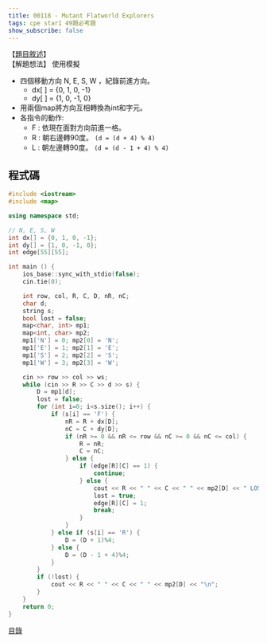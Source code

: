 ```yaml
---
title: 00118 - Mutant Flatworld Explorers
tags: cpe star1 49題必考題
show_subscribe: false
---
```


<!--more-->

【[題目敘述]】  
【解題想法】 使用模擬   

- 四個移動方向 N, E, S, W ，紀錄前進方向。
    - dx[ ] = {0, 1, 0, -1}
    - dy[ ] = {1, 0, -1, 0}
- 用兩個map將方向互相轉換為int和字元。
- 各指令的動作:
    - F : 依現在面對方向前進一格。  
    - R : 朝右邊轉90度。 `(d = (d + 4) % 4)`
    - L : 朝左邊轉90度。 `(d = (d - 1 + 4) % 4)`  


程式碼
------
```c++
#include <iostream>
#include <map>

using namespace std;

// N, E, S, W
int dx[] = {0, 1, 0, -1};
int dy[] = {1, 0, -1, 0};
int edge[55][55];

int main () {
    ios_base::sync_with_stdio(false);
    cin.tie(0);

    int row, col, R, C, D, nR, nC;
    char d;
    string s;
    bool lost = false;
    map<char, int> mp1;
    map<int, char> mp2;
    mp1['N'] = 0; mp2[0] = 'N';
    mp1['E'] = 1; mp2[1] = 'E';
    mp1['S'] = 2; mp2[2] = 'S';
    mp1['W'] = 3; mp2[3] = 'W';

    cin >> row >> col >> ws;
    while (cin >> R >> C >> d >> s) {
        D = mp1[d];
        lost = false;
        for (int i=0; i<s.size(); i++) {
            if (s[i] == 'F') {
                nR = R + dx[D];
                nC = C + dy[D];
                if (nR >= 0 && nR <= row && nC >= 0 && nC <= col) {
                    R = nR;
                    C = nC;
                } else {
                    if (edge[R][C] == 1) {
                        continue;
                    } else {
                        cout << R << " " << C << " " << mp2[D] << " LOST\n";
                        lost = true;
                        edge[R][C] = 1;
                        break;
                    }
                }
            } else if (s[i] == 'R') {
                D = (D + 1)%4;
            } else {
                D = (D - 1 + 4)%4;
            }
        }
        if (!lost) {
            cout << R << " " << C << " " << mp2[D] << "\n";
        }
    }
    return 0;
}
```

[目錄](/2022/08/02/front-page.html)

[題目敘述]:https://onlinejudge.org/index.php?option=com_onlinejudge&Itemid=8&page=show_problem&problem=54